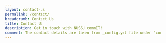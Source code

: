 ```yaml
---
layout: contact-us
permalink: /contact/
breadcrumb: Contact Us
title: Contact Us
description: Get in touch with NUSSU commIT!
comment: The contact details are taken from _config.yml file under "contact".
---
```


